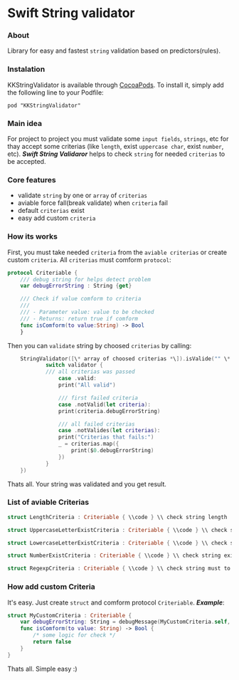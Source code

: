 # Swift String validator

### About
Library for easy and fastest `string` validation based on predictors(rules).

### Instalation
KKStringValidator is available through [CocoaPods](http://cocoapods.org). To install
it, simply add the following line to your Podfile:

```
pod "KKStringValidator"
```

### Main idea
For project to project you must validate some `input fields`, `strings`, etc for thay accept some criterias (like `length`, exist `uppercase char`, exist `number`, etc).
***Swift String Validaror*** helps to check `string` for needed `criterias` to be accepted.

### Core features
- validate `string` by one or `array` of `criterias`
- aviable force fall(break validate) when `criteria` fail
- default `criterias` exist 
- easy add custom `criteria`

### How its works
First, you must take needed `criteria` from the `aviable criterias` or create custom `criteria`. All `criterias` must comform `protocol`:
```swift
protocol Criteriable {
    /// debug string for helps detect problem
    var debugErrorString : String {get}

    /// Check if value comform to criteria
    ///
    /// - Parameter value: value to be checked
    /// - Returns: return true if comform
    func isComform(to value:String) -> Bool
    }
```

Then you can `validate` string by choosed `criterias` by calling:
```swift
    StringValidator([\* array of choosed criterias *\]).isValide("" \* string to must be validate *\, forceExit: false, result: { validator in
            switch validator {
            /// all criterias was passed
                case .valid:
                print("All valid")

                /// first failed criteria
                case .notValid(let criteria):
                print(criteria.debugErrorString)

                /// all failed criterias
                case .notValides(let criterias):
                print("Criterias that fails:")
                _ = criterias.map({ 
                    print($0.debugErrorString)
                })
            }
    })
```

Thats all. Your string was validated and you get result. 


### List of aviable Criterias
```swift
struct LengthCriteria : Criteriable { \\code } \\ check string length

struct UppercaseLetterExistCriteria : Criteriable { \\code } \\ check string contains one or more char in Uppercase

struct LowercaseLetterExistCriteria : Criteriable { \\code } \\ check string contains one or more char in Lowercase

struct NumberExistCriteria : Criteriable { \\code } \\ check string exist one or more numer

struct RegexpCriteria : Criteriable { \\code } \\ check string must to RegExp
```


### How add custom Criteria
It's easy.
Just create `struct` and comform protocol `Criteriable`.
***Example***:
```swift
struct MyCustomCriteria : Criteriable {
    var debugErrorString: String = debugMessage(MyCustomCriteria.self, message:"some debug message")
    func isComform(to value: String) -> Bool {
        /* some logic for check */
        return false
    }
}
```
Thats all. Simple easy :)

